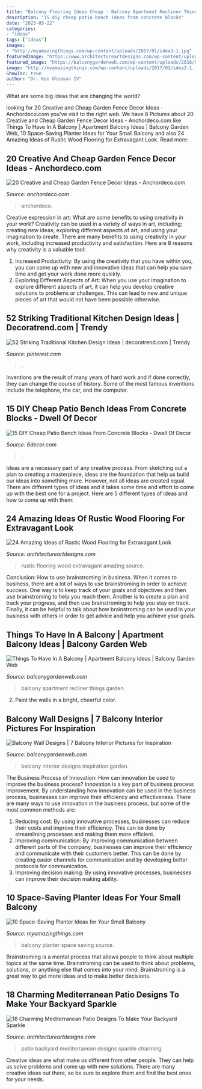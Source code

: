```yaml
---
title: "Balcony Flooring Ideas Cheap - Balcony Apartment Recliner Things Garden"
description: "15 diy cheap patio bench ideas from concrete blocks"
date: "2023-05-22"
categories:
- "ideas"
tags: ["ideas"]
images:
- "http://myamazingthings.com/wp-content/uploads/2017/01/idea3-1.jpg"
featuredImage: "https://www.architectureartdesigns.com/wp-content/uploads/2015/07/18-Charming-Mediterranean-Patio-Designs-To-Make-Your-Backyard-Sparkle-4.jpg"
featured_image: "https://balconygardenweb.com/wp-content/uploads/2016/08/recliner.jpg"
image: "http://myamazingthings.com/wp-content/uploads/2017/01/idea3-1.jpg"
ShowToc: true
author: "Dr. Ken Gleason IV"
---
```



What are some big ideas that are changing the world?

	

		
looking for 20 Creative and Cheap Garden Fence Decor Ideas - Anchordeco.com you've visit to the right web. We have 8 Pictures about 20 Creative and Cheap Garden Fence Decor Ideas - Anchordeco.com like Things To Have In A Balcony | Apartment Balcony Ideas | Balcony Garden Web, 10 Space-Saving Planter Ideas for Your Small Balcony and also 24 Amazing Ideas of Rustic Wood Flooring for Extravagant Look. Read more:
		
    
## 20 Creative And Cheap Garden Fence Decor Ideas - Anchordeco.com

<img loading=lazy src="https://i1.wp.com/anchordeco.com/wp-content/uploads/2020/08/Using-Old-Window-and-Flower-Decorate-Wooden-Fance.jpg?resize=1067%2C1600&amp;ssl=1" onerror="this.onerror=null;this.src='https://tse3.mm.bing.net/th?id=OIP.Vw10KZRmB7PfStOEoFWVegHaLG&amp;pid=15.1';" alt="20 Creative and Cheap Garden Fence Decor Ideas - Anchordeco.com">

_Source: anchordeco.com_

>anchordeco. 

	

Creative expression in art: What are some benefits to using creativity in your work?
Creativity can be used in a variety of ways in art, including; creating new ideas, exploring different aspects of art, and using your imagination to create. There are many benefits to using creativity in your work, including increased productivity and satisfaction. Here are 8 reasons why creativity is a valuable tool: 
1. Increased Productivity: By using the creativity that you have within you, you can come up with new and innovative ideas that can help you save time and get your work done more quickly.
2. Exploring Different Aspects of Art: When you use your imagination to explore different aspects of art, it can help you develop creative solutions to problems or challenges. This can lead to new and unique pieces of art that would not have been possible otherwise. 

    
## 52 Striking Traditional Kitchen Design Ideas | Decoratrend.com | Trendy

<img loading=lazy src="https://i.pinimg.com/736x/9c/75/c7/9c75c77e6c5444c44504de4855dde8fc.jpg" onerror="this.onerror=null;this.src='https://tse1.mm.bing.net/th?id=OIP.q3JPcSrQawa3SKVMngSJngHaK6&amp;pid=15.1';" alt="52 Striking Traditional Kitchen Design Ideas | decoratrend.com | Trendy">

_Source: pinterest.com_

>. 

	

Inventions are the result of many years of hard work and if done correctly, they can change the course of history. Some of the most famous inventions include the telephone, the car, and the computer.

    
## 15 DIY Cheap Patio Bench Ideas From Concrete Blocks - Dwell Of Decor

<img loading=lazy src="https://3.bp.blogspot.com/-0NmZsyIhGok/WCksBvyXDyI/AAAAAAAAwQ0/TU1gRoHpOBMNau7CqxkA4J2LQ9ZQ8UgrgCLcB/s1600/5.jpg" onerror="this.onerror=null;this.src='https://tse3.mm.bing.net/th?id=OIP.Qb2FuF5fWj9sViF99ErkhwHaNK&amp;pid=15.1';" alt="15 DIY Cheap Patio Bench Ideas From Concrete Blocks - Dwell Of Decor">

_Source: 6decor.com_

>. 

	

Ideas are a necessary part of any creative process. From sketching out a plan to creating a masterpiece, ideas are the foundation that help us build our ideas into something more. However, not all ideas are created equal. There are different types of ideas and it takes some time and effort to come up with the best one for a project. Here are 5 different types of ideas and how to come up with them: 

    
## 24 Amazing Ideas Of Rustic Wood Flooring For Extravagant Look

<img loading=lazy src="https://www.architectureartdesigns.com/wp-content/uploads/2013/09/2223.jpg" onerror="this.onerror=null;this.src='https://tse1.mm.bing.net/th?id=OIP.dLoNbzmFIJdXp8R7C_iCCAHaJ4&amp;pid=15.1';" alt="24 Amazing Ideas of Rustic Wood Flooring for Extravagant Look">

_Source: architectureartdesigns.com_

>rustic flooring wood extravagant amazing source. 

	

Conclusion: How to use brainstroming in business.
When it comes to business, there are a lot of ways to use brainstroming in order to achieve success. One way is to keep track of your goals and objectives and then use brainstroming to help you reach them. Another is to create a plan and track your progress, and then use brainstroming to help you stay on track. Finally, it can be helpful to talk about how brainstroming can be used in your business with others in order to get advice and help you achieve your goals.

    
## Things To Have In A Balcony | Apartment Balcony Ideas | Balcony Garden Web

<img loading=lazy src="https://balconygardenweb.com/wp-content/uploads/2016/08/recliner.jpg" onerror="this.onerror=null;this.src='https://tse3.mm.bing.net/th?id=OIP.2uGfdDAsurPxuz2pah_p4AHaLI&amp;pid=15.1';" alt="Things To Have In A Balcony | Apartment Balcony Ideas | Balcony Garden Web">

_Source: balconygardenweb.com_

>balcony apartment recliner things garden. 

	

2. Paint the walls in a bright, cheerful color.

    
## Balcony Wall Designs | 7 Balcony Interior Pictures For Inspiration

<img loading=lazy src="https://balconygardenweb-lhnfx0beomqvnhspx.netdna-ssl.com/wp-content/uploads/2016/03/IMG-20160311-WA0004-e1457673508193.jpg" onerror="this.onerror=null;this.src='https://tse1.mm.bing.net/th?id=OIP.z-PsVfpOskOkVpTBpt5AGQHaJ3&amp;pid=15.1';" alt="Balcony Wall Designs | 7 Balcony Interior Pictures for Inspiration">

_Source: balconygardenweb.com_

>balcony interior designs inspiration garden. 

	

The Business Process of Innovation: How can innovation be used to improve the business process?
Innovation is a key part of business process improvement. By understanding how innovation can be used in the business process, businesses can improve their efficiency and effectiveness. There are many ways to use innovation in the business process, but some of the most common methods are: 
1) Reducing cost: By using innovative processes, businesses can reduce their costs and improve their efficiency. This can be done by streamlining processes and making them more efficient. 
2) Improving communication: By improving communication between different parts of the company, businesses can improve their efficiency and communicate with their customers better. This can be done by creating easier channels for communication and by developing better protocols for communication. 
3) Improving decision making: By using innovative processes, businesses can improve their decision making ability.

    
## 10 Space-Saving Planter Ideas For Your Small Balcony

<img loading=lazy src="http://myamazingthings.com/wp-content/uploads/2017/01/idea3-1.jpg" onerror="this.onerror=null;this.src='https://tse4.mm.bing.net/th?id=OIP.V18mttBz5czfVT3KY_9nHQHaJ4&amp;pid=15.1';" alt="10 Space-Saving Planter Ideas for Your Small Balcony">

_Source: myamazingthings.com_

>balcony planter space saving source. 

	

Brainstroming is a mental process that allows people to think about multiple topics at the same time. Brainstroming can be used to think about problems, solutions, or anything else that comes into your mind. Brainstroming is a great way to get more ideas and to make better decisions.

    
## 18 Charming Mediterranean Patio Designs To Make Your Backyard Sparkle

<img loading=lazy src="https://www.architectureartdesigns.com/wp-content/uploads/2015/07/18-Charming-Mediterranean-Patio-Designs-To-Make-Your-Backyard-Sparkle-4.jpg" onerror="this.onerror=null;this.src='https://tse2.mm.bing.net/th?id=OIP.JV5455zlKiKeTPkj9FXVqAHaJ9&amp;pid=15.1';" alt="18 Charming Mediterranean Patio Designs To Make Your Backyard Sparkle">

_Source: architectureartdesigns.com_

>patio backyard mediterranean designs sparkle charming. 

	

Creative ideas are what make us different from other people. They can help us solve problems and come up with new solutions. There are many creative ideas out there, so be sure to explore them and find the best ones for your needs.

